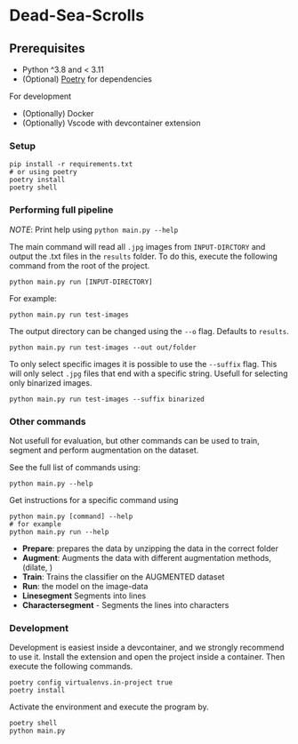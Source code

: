 # Dead-Sea-Scrolls

## Prerequisites

- Python ^3.8 and < 3.11
- (Optional) [Poetry](https://python-poetry.org/) for dependencies

For development
- (Optionally) Docker 
- (Optionally) Vscode with devcontainer extension

### Setup

    pip install -r requirements.txt
    # or using poetry
    poetry install
    poetry shell


### Performing full pipeline

*NOTE*: Print help using `python main.py --help`

The main command will read all `.jpg` images from `INPUT-DIRCTORY` and output the .txt files in the `results` folder. To do this, execute the following command from the root of the project.

    python main.py run [INPUT-DIRECTORY]

For example:

    python main.py run test-images

The output directory can be changed using the `--o` flag. Defaults to `results`.

    python main.py run test-images --out out/folder
    
To only select specific images it is possible to use the `--suffix` flag. This will only select `.jpg` files that end with a specific string. Usefull for selecting only binarized images.

    python main.py run test-images --suffix binarized


### Other commands

Not usefull for evaluation, but other commands can be used to train, segment and perform augmentation on the dataset.

See the full list of commands using:

    python main.py --help

Get instructions for a specific command using

    python main.py [command] --help
    # for example
    python main.py run --help

- **Prepare**: prepares the data by unzipping the data in the correct folder
- **Augment**: Augments the data with different augmentation methods, (dilate, )
- **Train**: Trains the classifier on the AUGMENTED dataset
- **Run**: the model on the image-data
- **Linesegment** Segments into lines
- **Charactersegment** - Segments the lines into characters

### Development

Development is easiest inside a devcontainer, and we strongly recommend to use it. Install the extension and open the project inside a container. Then execute the following commands.

    poetry config virtualenvs.in-project true
    poetry install


Activate the environment and execute the program by.


    poetry shell
    python main.py

